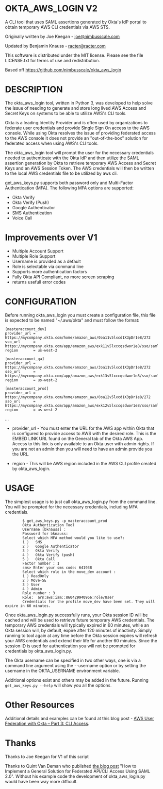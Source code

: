 # OKTA_AWS_LOGIN V2
A CLI tool that uses SAML assertions generated by Okta's IdP portal to obtain temporary AWS CLI credentials via AWS STS.

Originally written by Joe Keegan - <joe@nimbusscale.com>

Updated by Benjamin Knauss - <racter@racter.com>

This software is distributed under the MIT license. Please see the file LICENSE.txt for terms of use and redistribution. 

Based off https://github.com/nimbusscale/okta_aws_login


# DESCRIPTION
The okta_aws_login tool, written in Python 3, was developed to help solve the issue of needing to generate and store 
long lived AWS Access and Secret Keys on systems to be able to utilize AWS's CLI tools.

Okta is a leading Identity Provider and is often used by organizations to federate user credentials and provide 
Single Sign On access to the AWS console. While using Okta resolves the issue of providing federated access to the 
AWS console it does not provide an "out-of-the-box" solution for federated access when using AWS's CLI tools.

The okta_aws_login tool will prompt the user for the necessary credentials needed to authenticate with the Okta IdP 
and then utilize the SAML assertion generation by Okta to retrieve temporary AWS Access and Secret Keys and an AWS 
Session Token. The AWS credentials will then be written to the local AWS credentials file to be utilized by aws cli.

get_aws_keys.py supports both password only and Multi-Factor Authentication (MFA). The following MFA options are 
supported:

* Okta Verify 
* Okta Verify (Push)
* Google Authenticator 
* SMS Authentication 
* Voice Call

# Improvements over V1

* Multiple Account Support
* Multiple Role Support
* Username is provided as a default
* Role is selectable via command line
* Supports more authentication factors
* Fully Okta API Compliant, no more screen scraping
* returns usefull error codes

# CONFIGURATION
Before running okta_aws_login you must create a configuration file, this file is 
expected to be named "~/.aws/okta" and must follow the format: 
    

````
[masteraccount_dev]
provider_url = https://mycompany.okta.com/home/amazon_aws/0oa11v5lxcd1X3pDr1e8/272
sso_url      = https://mycompany.okta.com/app/amazon_aws/exk11v5lxccqsdwor1e8/sso/saml
region       = us-west-2

````

````
[masteraccount_qa]
provider_url = https://mycompany.okta.com/home/amazon_aws/3oa11v5lxcd1X3pDr1e8/272
sso_url      = https://mycompany.okta.com/app/amazon_aws/exk13v5lxccqsdwor1e8/sso/saml
region       = us-west-2
````

````
[masteraccount_prod]
provider_url = https://mycompany.okta.com/home/amazon_aws/0oa12v5lxcd1X3pDr1e8/272
sso_url      = https://mycompany.okta.com/app/amazon_aws/exk12v5lxccqsdwor1e8/sso/saml
region       = us-west-2
````

...
 

* provider_url - You must enter the URL for the AWS app within Okta that is configured to provide access to AWS with 
the desired role. This is the EMBED LINK URL found on the General tab of the Okta AWS App. Access to this link is only
available to an Okta user with admin rights. If you are not an admin then you will need to have an admin provide you the URL.

* region - This will be AWS region included in the AWS CLI profile created by okta_aws_login.


# USAGE
The simplest usage is to just call okta_aws_login.py from the command line. You will be prompted for the necessary 
credentials, including MFA credentials.

````
        $ get_aws_keys.py -p masteraccount_prod
        Okta Authentication Tool
        Username [bknauss] : 
        Password for bknauss: 
        Select which MFA method would you like to use?: 
        1 )   SMS
        2 )   Google Authenticator
        3 )   Okta Verify
        4 )   Okta Verify (push)
        5 )   Okta Call
        Factor number : 1
        sms> Enter your sms code: 641938
        Select which role in the move_dev account : 
        1 ) ReadOnly
        2 ) Move-SE
        3 ) User
        4 ) Admin
        Role number : 3
        Role:  arn:aws:iam::860429940966:role/User
        Credentials for the profile move_dev have been set. They will expire in 60 minutes.
````

Once okta_aws_login.py successfully runs, your Okta session ID will be cached and will be used 
to retrieve future temporary AWS credentials. The temporary AWS credentials will typically expired in 60 minutes, while
an Okta session will, by default, expire after 120 minutes of inactivity. Simply running to tool again at any time 
before the Okta session expires will refresh your AWS credentials and extend their life for another 60 minutes. 
Since the session ID is used for authentication you will not be prompted for credentials by okta_aws_login.py.

The Okta username can be specified in two other ways, one is via a command line argument using the --username option 
or by setting the username in the OKTA_USERNAME environment variable.

Additional options exist and others may be added in the future. Running `get_aws_keys.py --help` will show you all the
options.

# Other Resources
Additional details and examples can be found at this blog post - [AWS User Federation with Okta – Part 3: CLI Access](http://blog.nimbusscale.com/2015/10/20/aws-user-federation-with-okta-part-3-cli-access/).

# Thanks
Thanks to Joe Keegan for V1 of this script

Thanks to Quint Van Deman who published [the blog post](http://blogs.aws.amazon.com/security/post/TxU0AVUS9J00FP/How-to-Implement-a-General-Solution-for-Federated-API-CLI-Access-Using-SAML-2-0) "How to Implement a General Solution for Federated 
API/CLI Access Using SAML 2.0". Without his example code the development of okta_aws_login.py would have been way more difficult.

